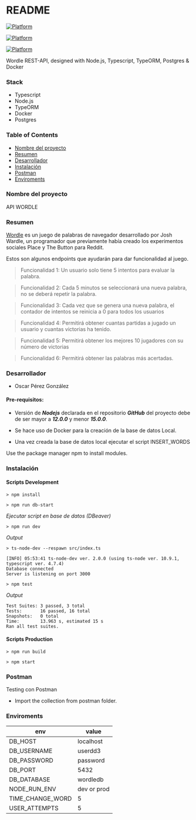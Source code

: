 # README

[![Platform](https://img.shields.io/badge/node-%3E%3D12.x%20%3C15.0.0-green)](https://developer.ibm.com/languages/node-js)

[![Platform](https://img.shields.io/badge/typescript-%5E4.7.4-blue)](https://www.typescriptlang.org/)

[![Platform](https://img.shields.io/badge/TYPEORM-0.3.7-orange)](https://typeorm.io/)

Wordle REST-API, designed with Node.js, Typescript, TypeORM, Postgres & Docker

### Stack

- Typescript
- Node.js
- TypeORM
- Docker
- Postgres

### Table of Contents

- [Nombre del proyecto](#nombre-del-proyecto)
- [Resumen](#resumen)
- [Desarrollador](#desarrollador)
- [Instalación](#instalación)
- [Postman](#postman)
- [Enviroments](#enviroments)

### Nombre del proyecto

API WORDLE

### Resumen

[Wordle](https://es.wikipedia.org/wiki/Wordle) es un juego de palabras de navegador desarrollado por Josh Wardle, un programador que previamente había creado los experimentos sociales Place y The Button para Reddit.

Estos son algunos endpoints que ayudarán para dar funcionalidad al juego.

> Funcionalidad 1: Un usuario solo tiene 5 intentos para evaluar la palabra.

> Funcionalidad 2: Cada 5 minutos se seleccionará una nueva palabra, no se deberá repetir la palabra.

> Funcionalidad 3: Cada vez que se genera una nueva palabra, el contador de intentos se reinicia a 0 para todos los usuarios

> Funcionalidad 4: Permitirá obtener cuantas partidas a jugado un usuario y cuantas victorias ha tenido.

> Funcionalidad 5: Permitirá obtener los mejores 10 jugadores con su número de victorias

> Funcionalidad 6: Permitirá obtener las palabras más acertadas.

### Desarrollador

- Oscar Pérez González

#### Pre-requisitos:

- Versión de **_Nodejs_** declarada en el repositorio **_GitHub_** del proyecto debe de ser mayor a **_12.0.0_** y menor **_15.0.0_**.

- Se hace uso de Docker para la creación de la base de datos Local.

- Una vez creada la base de datos local ejecutar el script INSERT_WORDS

Use the package manager npm to install modules.

### Instalación

#### Scripts Development

```console
> npm install
```

```console
> npm run db-start
```

_Ejecutar script en base de datos (DBeaver)_

```console
> npm run dev
```

_Output_

```console
> ts-node-dev --respawn src/index.ts

[INFO] 05:53:41 ts-node-dev ver. 2.0.0 (using ts-node ver. 10.9.1, typescript ver. 4.7.4)
Database connected
Server is listening on port 3000
```

```console
> npm test
```

_Output_

```console
Test Suites: 3 passed, 3 total
Tests:       16 passed, 16 total
Snapshots:   0 total
Time:        13.963 s, estimated 15 s
Ran all test suites.
```

#### Scripts Production

```console
> npm run build
```

```console
> npm start
```

### Postman

Testing con Postman

- Import the collection from postman folder.

### Enviroments

| env              | value       |
| ---------------- | ----------- |
| DB_HOST          | localhost   |
| DB_USERNAME      | userdd3     |
| DB_PASSWORD      | password    |
| DB_PORT          | 5432        |
| DB_DATABASE      | wordledb    |
| NODE_RUN_ENV     | dev or prod |
| TIME_CHANGE_WORD | 5           |
| USER_ATTEMPTS    | 5           |

